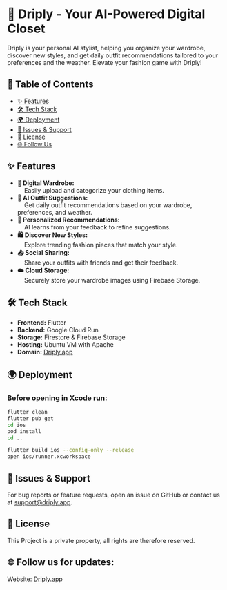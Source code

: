 # 🌟 Driply - Your AI-Powered Digital Closet

Driply is your personal AI stylist, helping you organize your wardrobe, discover new styles, and get daily outfit recommendations tailored to your preferences and the weather. Elevate your fashion game with Driply!

## 📖 Table of Contents
- [✨ Features](#-features)
- [🛠️ Tech Stack](#️-tech-stack)
- [🌍 Deployment](#-deployment)
- [🐛 Issues & Support](#-issues--support)
- [📜 License](#-license)
- [🌐 Follow Us](#-follow-us)

## ✨ Features
- **👕 Digital Wardrobe:** 
<br>&nbsp;&nbsp;&nbsp;&nbsp;Easily upload and categorize your clothing items.
- **🤖 AI Outfit Suggestions:** 
<br>&nbsp;&nbsp;&nbsp;&nbsp;Get daily outfit recommendations based on your wardrobe, preferences, and weather.
- **🎯 Personalized Recommendations:** 
<br>&nbsp;&nbsp;&nbsp;&nbsp;AI learns from your feedback to refine suggestions.
- **🛍️ Discover New Styles:** 
<br>&nbsp;&nbsp;&nbsp;&nbsp;Explore trending fashion pieces that match your style.
- **📤 Social Sharing:** 
<br>&nbsp;&nbsp;&nbsp;&nbsp;Share your outfits with friends and get their feedback.
- **☁️ Cloud Storage:** 
<br>&nbsp;&nbsp;&nbsp;&nbsp;Securely store your wardrobe images using Firebase Storage.

## 🛠️ Tech Stack
- **Frontend:** Flutter
- **Backend:** Google Cloud Run
- **Storage:** Firestore & Firebase Storage
- **Hosting:** Ubuntu VM with Apache
- **Domain:** [Driply.app](https://driply.app)

## 🌍 Deployment
### Before opening in Xcode run:
```sh
flutter clean
flutter pub get
cd ios
pod install
cd ..
```

```sh
flutter build ios --config-only --release
open ios/runner.xcworkspace
```

## 🐛 Issues & Support
For bug reports or feature requests, open an issue on GitHub or contact us at support@driply.app.

## 📜 License
This Project is a private property, all rights are therefore reserved.

## 🌐 Follow us for updates:
Website: [Driply.app](https://driply.app)
